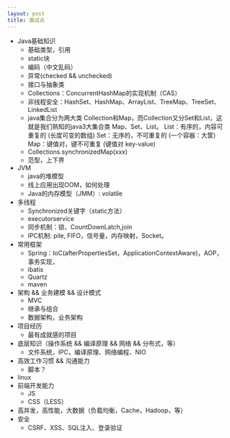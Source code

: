 ```yaml
---
layout: post
title: 面试点
---
```



* Java基础知识
    - 基础类型，引用
    - static块
    - 编码（中文乱码）
    - 异常(checked && unchecked)
    - 接口与抽象类
    - Collections：ConcurrentHashMap的实现机制（CAS）
    - 非线程安全：HashSet、HashMap、ArrayList、TreeMap、TreeSet、LinkedList
    - java集合分为两大类 Collection和Map，而Collection又分Set和List，这就是我们熟知的java3大集合类 Map、Set、List。
       List：有序的，内容可重复的 (长度可变的数组)
       Set：无序的，不可重复的 (一个容器：大筐)
       Map：键值对，键不可重复 (键值对 key-value)
    - Collections.synchronizedMap(xxx)
    - 范型，上下界
* JVM
    - java的堆模型
    - 线上应用出现OOM，如何处理
    - Java的内存模型（JMM）: volatile
* 多线程
    - Synchronized关键字（static方法）
    - executorservice
    - 同步机制：锁、CountDownLatch,join
    - IPC机制: pile, FIFO，信号量，内存映射，Socket。
* 常用框架
    - Spring：IoC(afterPropertiesSet，ApplicationContextAware)，AOP，事务实现，
    - ibatis
    - Quartz
    - maven
* 架构 && 业务建模 && 设计模式
    - MVC
    - 继承与组合
    - 数据架构，业务架构
* 项目经历
    - 最有成就感的项目
* 底层知识（操作系统 && 编译原理 && 网络 && 分布式，等）
    - 文件系统，IPC，编译原理、网络编程、NIO
* 高效工作习惯 && 沟通能力
    - 脚本？
* linux
* 前端开发能力
    - JS
    - CSS（LESS）
* 高并发，高性能，大数据（负载均衡，Cache，Hadoop，等）
* 安全
    - CSRF、XSS、SQL注入、登录验证
